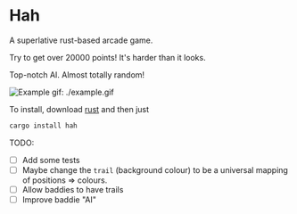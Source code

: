 Hah
===

A superlative rust-based arcade game.

Try to get over 20000 points! It's harder than it looks.

Top-notch AI. Almost totally random!

![Example gif: ./example.gif](./example.gif)

To install, download [rust](https://www.rust-lang.org/tools/install) and then just

```bash
cargo install hah
```

TODO: 
- [ ] Add some tests
- [ ] Maybe change the `trail` (background colour) to be a universal mapping of positions => colours.
- [ ] Allow baddies to have trails
- [ ] Improve baddie "AI"

